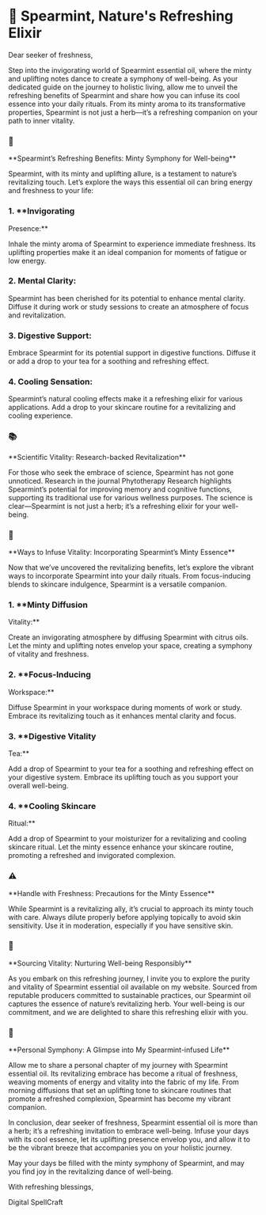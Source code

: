 # 🌿 Spearmint, Nature's Refreshing Elixir

Dear seeker of freshness,

Step into the invigorating world of Spearmint essential oil, where
the minty and uplifting notes dance to create a symphony of well-being.
As your dedicated guide on the journey to holistic living, allow me to
unveil the refreshing benefits of Spearmint and share how you can infuse
its cool essence into your daily rituals. From its minty aroma to its
transformative properties, Spearmint is not just a herb—it’s a
refreshing companion on your path to inner vitality.

### 🌿
\*\*Spearmint’s Refreshing Benefits: Minty Symphony for
Well-being\*\*

Spearmint, with its minty and uplifting allure, is a testament to
nature’s revitalizing touch. Let’s explore the ways this essential oil
can bring energy and freshness to your life:

### 1. \*\*Invigorating
Presence:\*\*

Inhale the minty aroma of Spearmint to experience immediate
freshness. Its uplifting properties make it an ideal companion for
moments of fatigue or low energy.

### 2. **Mental Clarity:**

Spearmint has been cherished for its potential to enhance mental
clarity. Diffuse it during work or study sessions to create an
atmosphere of focus and revitalization.

### 3. **Digestive Support:**

Embrace Spearmint for its potential support in digestive functions.
Diffuse it or add a drop to your tea for a soothing and refreshing
effect.

### 4. **Cooling Sensation:**

Spearmint’s natural cooling effects make it a refreshing elixir for
various applications. Add a drop to your skincare routine for a
revitalizing and cooling experience.

### 📚
\*\*Scientific Vitality: Research-backed
Revitalization\*\*

For those who seek the embrace of science, Spearmint has not gone
unnoticed. Research in the journal Phytotherapy Research highlights
Spearmint’s potential for improving memory and cognitive functions,
supporting its traditional use for various wellness purposes. The
science is clear—Spearmint is not just a herb; it’s a refreshing elixir
for your well-being.

### 🌿
\*\*Ways to Infuse Vitality: Incorporating Spearmint’s Minty
Essence\*\*

Now that we’ve uncovered the revitalizing benefits, let’s explore the
vibrant ways to incorporate Spearmint into your daily rituals. From
focus-inducing blends to skincare indulgence, Spearmint is a versatile
companion.

### 1. \*\*Minty Diffusion
Vitality:\*\*

Create an invigorating atmosphere by diffusing Spearmint with citrus
oils. Let the minty and uplifting notes envelop your space, creating a
symphony of vitality and freshness.

### 2. \*\*Focus-Inducing
Workspace:\*\*

Diffuse Spearmint in your workspace during moments of work or study.
Embrace its revitalizing touch as it enhances mental clarity and
focus.

### 3. \*\*Digestive Vitality
Tea:\*\*

Add a drop of Spearmint to your tea for a soothing and refreshing
effect on your digestive system. Embrace its uplifting touch as you
support your overall well-being.

### 4. \*\*Cooling Skincare
Ritual:\*\*

Add a drop of Spearmint to your moisturizer for a revitalizing and
cooling skincare ritual. Let the minty essence enhance your skincare
routine, promoting a refreshed and invigorated complexion.

### ⚠️
\*\*Handle with Freshness: Precautions for the Minty
Essence\*\*

While Spearmint is a revitalizing ally, it’s crucial to approach its
minty touch with care. Always dilute properly before applying topically
to avoid skin sensitivity. Use it in moderation, especially if you have
sensitive skin.

### 🌿
\*\*Sourcing Vitality: Nurturing Well-being
Responsibly\*\*

As you embark on this refreshing journey, I invite you to explore the
purity and vitality of Spearmint essential oil available on my website.
Sourced from reputable producers committed to sustainable practices, our
Spearmint oil captures the essence of nature’s revitalizing herb. Your
well-being is our commitment, and we are delighted to share this
refreshing elixir with you.

### 🌿
\*\*Personal Symphony: A Glimpse into My Spearmint-infused
Life\*\*

Allow me to share a personal chapter of my journey with Spearmint
essential oil. Its revitalizing embrace has become a ritual of
freshness, weaving moments of energy and vitality into the fabric of my
life. From morning diffusions that set an uplifting tone to skincare
routines that promote a refreshed complexion, Spearmint has become my
vibrant companion.

In conclusion, dear seeker of freshness, Spearmint essential oil is
more than a herb; it’s a refreshing invitation to embrace well-being.
Infuse your days with its cool essence, let its uplifting presence
envelop you, and allow it to be the vibrant breeze that accompanies you
on your holistic journey.

May your days be filled with the minty symphony of Spearmint, and may
you find joy in the revitalizing dance of well-being.

With refreshing blessings,

Digital SpellCraft
